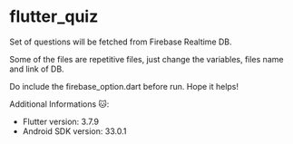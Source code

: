 # flutter_quiz
Set of questions will be fetched from Firebase Realtime DB.

Some of the files are repetitive files, just change the variables, files name and link of DB.

Do include the firebase_option.dart before run.
Hope it helps!

Additional Informations 🐱:
- Flutter version: 3.7.9
- Android SDK version: 33.0.1
